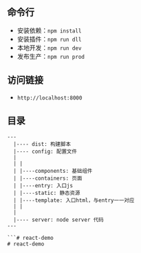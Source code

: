 ## 命令行

- 安装依赖：`npm install`
- 安装插件：`npm run dll`
- 本地开发：`npm run dev`
- 发布生产：`npm run prod`

## 访问链接

- `http://localhost:8000`


## 目录

```
---
  |---- dist: 构建脚本
  |---- config: 配置文件
  |
  | |
  | |----components: 基础组件
  | |----containers: 页面
  | |----entry: 入口js
  | |----static: 静态资源
  | |----template: 入口html，与entry一一对应
  | |
  |
  |---- server: node server 代码
---

```# react-demo
# react-demo
